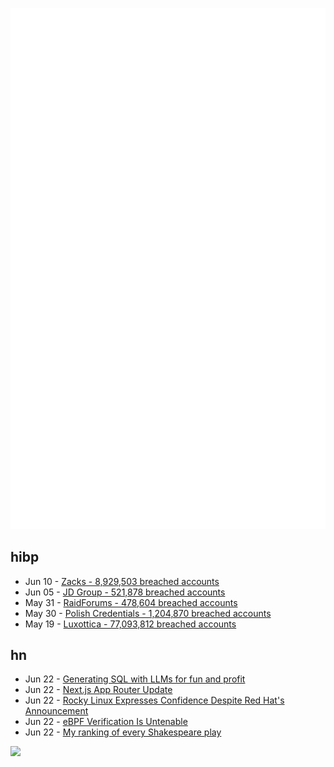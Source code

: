 ![Metrics](https://raw.githubusercontent.com/phixion/phixion/master/metrics.svg)

## hibp

<!--
for https://github.com/phixion/phixion/blob/main/.github/workflows/feeds.yml
-->
<!--START_SECTION:haveibeenpwnd-->
- Jun 10 - [Zacks - 8,929,503 breached accounts](https://haveibeenpwned.com/PwnedWebsites#Zacks)
- Jun 05 - [JD Group - 521,878 breached accounts](https://haveibeenpwned.com/PwnedWebsites#JDGroup)
- May 31 - [RaidForums - 478,604 breached accounts](https://haveibeenpwned.com/PwnedWebsites#RaidForums)
- May 30 - [Polish Credentials - 1,204,870 breached accounts](https://haveibeenpwned.com/PwnedWebsites#PolishCredentials)
- May 19 - [Luxottica - 77,093,812 breached accounts](https://haveibeenpwned.com/PwnedWebsites#Luxottica)
<!--END_SECTION:haveibeenpwnd-->

## hn

<!--
for https://github.com/phixion/phixion/blob/main/.github/workflows/feeds.yml
-->
<!--START_SECTION:hn-->
- Jun 22 - [Generating SQL with LLMs for fun and profit](https://iamnotarobot.substack.com/p/generating-sql-with-llms-for-fun)
- Jun 22 - [Next.js App Router Update](https://nextjs.org/blog/june-2023-update)
- Jun 22 - [Rocky Linux Expresses Confidence Despite Red Hat's Announcement](https://rockylinux.org/news/2023-06-22-press-release/)
- Jun 22 - [eBPF Verification Is Untenable](https://twitter.com/tianyin_xu/status/1671857283263868930)
- Jun 22 - [My ranking of every Shakespeare play](https://nullprogram.com/blog/2023/06/22/)
<!--END_SECTION:hn-->

<!--
for https://yhype.me
-->
![](https://hit.yhype.me/github/profile?user_id=13013670)
